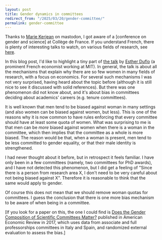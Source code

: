 ```yaml
---
layout: post
title: Gender dynamics in committees
redirect_from: "/2025/03/20/gender-committee/"
permalink: gender-committee
---
```


Thanks to
[Marie Kerjean](https://lipn.univ-paris13.fr/~kerjean/) 
on mastodon, I got aware of a [conference on gender and science] at 
Collège de France. If you understand French, there is plenty of interesting
talks to watch, on various fields of research, see 
[here](https://www.college-de-france.fr/fr/agenda/grand-evenement/genre-et-sciences).

In this blog post, I'd like to highlight a tiny part of
 [the talk](https://www.college-de-france.fr/fr/agenda/grand-evenement/genre-et-sciences/la-discrimination-contre-les-femmes-scientifiques-une-histoire-recente-inachevee) 
 by [Esther Duflo](https://en.wikipedia.org/wiki/Esther_Duflo)
(a prominent French economist working at MIT). In general, the talk is about 
all the mechanisms that explain why there are so few women in many fields 
of research, with a focus on economics. For several such mechanisms I was 
not very surprised, having heard about the topic before (although it is still 
nice to see it discussed with solid references). But there was one phenomenon
did not know about, and it's about bias in committees deciding about 
academics' careers (e.g. tenure committees). 

It is well known that men tend to be biased against woman in many settings 
(and also women can be biased against women, but less). 
This is one of the reasons why it is now common to have rules 
enforcing that every committee should have at least some quota of women. 
What was surprising to me is that men can be *more* biased against women 
when there is a woman in the committee, which then implies that the committee
as a whole is more biased.
The reason would be that, when a woman is present, men tend to be less 
committed to gender equality, or that their male identity is strengthened.

I had never thought about it before, but in retrospect it feels familiar. 
I have only been in a few committees (namely, two committees for PhD awards), 
and I have not detected this phenomenon, but I did get a feeling of 
"Since there is a person from research area X, I don't need to be very 
careful about not being biased against X". Therefore it is reasonable to 
think that the same would apply to gender. 

Of course this does not mean that we should remove woman quotas for 
committees. I guess the conclusion that there is one more bias mechanism to 
be aware of when being in a committee. 

[If you look for a paper on this, the one I could find is
[Does the Gender Composition of Scientific Committees Matter?](https://docs.iza.org/dp9199.pdf)
published in American Economic Review in 2017, which uses data from 
associate and full professorships committees in Italy and Spain, and 
randomized external evaluation to assess the bias.]




